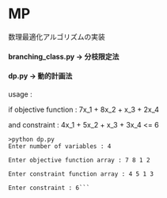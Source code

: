 # MP

数理最適化アルゴリズムの実装

#### branching_class.py -> 分枝限定法

#### dp.py -> 動的計画法
usage :

if objective function : 
7x_1 + 8x_2 + x_3 + 2x_4

and constraint : 
4x_1 + 5x_2 + x_3 + 3x_4 <= 6

  ```shell
  >python dp.py
  Enter number of variables : 4 

  Enter objective function array : 7 8 1 2

  Enter constraint function array : 4 5 1 3

  Enter constraint : 6```
